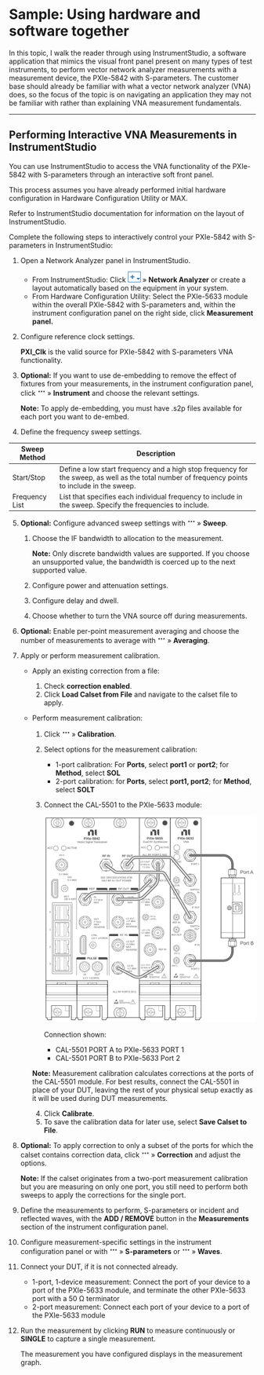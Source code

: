 # Sample: Using hardware and software together

In this topic, I walk the reader through using InstrumentStudio, a software application that mimics the visual front panel present on many types of test instruments, to perform vector network analyzer measurements with a measurement device, the PXIe-5842 with S-parameters. The customer base should already be familiar with what a vector network analyzer (VNA) does, so the focus of the topic is on navigating an application they may not be familiar with rather than explaining VNA measurement fundamentals.

---

## Performing Interactive VNA Measurements in InstrumentStudio

You can use InstrumentStudio to access the VNA functionality of the PXIe-5842 with S-parameters through an interactive soft front panel.

This process assumes you have already performed initial hardware configuration in Hardware Configuration Utility or MAX.

Refer to InstrumentStudio documentation for information on the layout of InstrumentStudio.

Complete the following steps to interactively control your PXIe-5842 with S-parameters in InstrumentStudio:

1. Open a Network Analyzer panel in InstrumentStudio.
   - From InstrumentStudio: Click ![New Item](../images/new-item.png) » **Network Analyzer** or create a layout automatically based on the equipment in your system.
   - From Hardware Configuration Utility: Select the PXIe-5633 module within the overall PXIe-5842 with S-parameters and, within the instrument configuration panel on the right side, click **Measurement panel.**
1. Configure reference clock settings.

   **PXI_Clk** is the valid source for PXIe-5842 with S-parameters VNA functionality.
1. **Optional:** If you want to use de-embedding to remove the effect of fixtures from your measurements, in the instrument configuration panel, click ![More Options](../images/three-dots.png)  » **Instrument** and choose the relevant settings.

   **Note:** To apply de-embedding, you must have .s2p files available for each port you want to de-embed.
1. Define the frequency sweep settings.

| Sweep Method | Description |
| ------------ | ----------- |
| Start/Stop | Define a low start frequency and a high stop frequency for the sweep, as well as the total number of frequency points to include in the sweep. |
| Frequency List | List that specifies each individual frequency to include in the sweep. Specify the frequencies to include. |

5. **Optional:** Configure advanced sweep settings with ![More Options](../images/three-dots.png)  » **Sweep**.
   1. Choose the IF bandwidth to allocation to the measurement.

      **Note:** Only discrete bandwidth values are supported. If you choose an unsupported value, the bandwidth is coerced up to the next supported value.
   1.  Configure power and attenuation settings.
   1. Configure delay and dwell.
   1. Choose whether to turn the VNA source off during measurements.
1. **Optional:** Enable per-point measurement averaging and choose the number of measurements to average with ![More Options](../images/three-dots.png) » **Averaging**.
1. Apply or perform measurement calibration.
   - Apply an existing correction from a file:
     1. Check **correction enabled**.
     1. Click **Load Calset from File** and navigate to the calset file to apply.
   - Perform measurement calibration:
     1. Click ![More Options](../images/three-dots.png)  » **Calibration**.
     1. Select options for the measurement calibration:
        - 1-port calibration: For **Ports**, select **port1** or **port2**; for **Method**, select **SOL**
        - 2-port calibration: for **Ports**, select **port1, port2**; for **Method**, select **SOLT**
     1. Connect the CAL-5501 to the PXIe-5633 module:

        ![VNA measurement correction setup](../images/vna-measurement-comp.svg)

        Connection shown:
        - CAL-5501 PORT A to PXIe-5633 PORT 1
        - CAL-5501 PORT B to PXIe-5633 Port 2

       **Note:** Measurement calibration calculates corrections at the ports of the CAL-5501 module. For best results, connect the CAL-5501 in place of your DUT, leaving the rest of your physical setup exactly as it will be used during DUT measurements.

     4. Click **Calibrate**.
     5. To save the calibration data for later use, select **Save Calset to File**.
1. **Optional:** To apply correction to only a subset of the ports for which the calset contains correction data, click ![More Options](../images/three-dots.png) » **Correction** and adjust the options.

   **Note:** If the calset originates from a two-port measurement calibration but you are measuring on only one port, you still need to perform both sweeps to apply the corrections for the single port.

1. Define the measurements to perform, S-parameters or incident and reflected waves, with the **ADD / REMOVE** button in the **Measurements** section of the instrument configuration panel.
1. Configure measurement-specific settings in the instrument configuration panel or with ![More Options](../images/three-dots.png) » **S-parameters** or ![More Options](../images/three-dots.png) » **Waves**.
1. Connect your DUT, if it is not connected already.
   - 1-port, 1-device measurement: Connect the port of your device to a port of the PXIe-5633 module, and terminate the other PXIe-5633 port with a 50 Ω terminator
   - 2-port measurement: Connect each port of your device to a port of the PXIe-5633 module
1. Run the measurement by clicking **RUN** to measure continuously or **SINGLE** to capture a single measurement.

   The measurement you have configured displays in the measurement graph.
